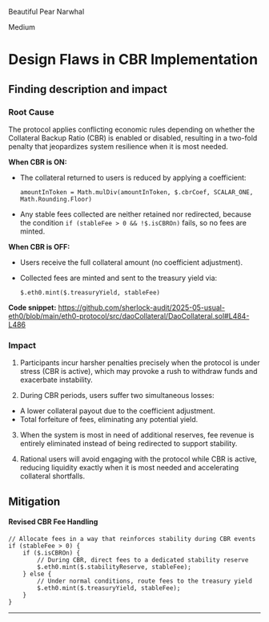 Beautiful Pear Narwhal

Medium

# Design Flaws in CBR Implementation


## Finding description and impact

### Root Cause

The protocol applies conflicting economic rules depending on whether the Collateral Backup Ratio (CBR) is enabled or disabled, resulting in a two-fold penalty that jeopardizes system resilience when it is most needed.

**When CBR is ON:**

* The collateral returned to users is reduced by applying a coefficient:

  ```solidity
  amountInToken = Math.mulDiv(amountInToken, $.cbrCoef, SCALAR_ONE, Math.Rounding.Floor)
  ```
* Any stable fees collected are neither retained nor redirected, because the condition `if (stableFee > 0 && !$.isCBROn)` fails, so no fees are minted.

**When CBR is OFF:**

* Users receive the full collateral amount (no coefficient adjustment).
* Collected fees are minted and sent to the treasury yield via:

  ```solidity
  $.eth0.mint($.treasuryYield, stableFee)
  ```

**Code snippet:**
https://github.com/sherlock-audit/2025-05-usual-eth0/blob/main/eth0-protocol/src/daoCollateral/DaoCollateral.sol#L484-L486

### Impact

1. Participants incur harsher penalties precisely when the protocol is under stress (CBR is active), which may provoke a rush to withdraw funds and exacerbate instability.

2.  During CBR periods, users suffer two simultaneous losses:

   * A lower collateral payout due to the coefficient adjustment.
   * Total forfeiture of fees, eliminating any potential yield.

3.  When the system is most in need of additional reserves, fee revenue is entirely eliminated instead of being redirected to support stability.

4.  Rational users will avoid engaging with the protocol while CBR is active, reducing liquidity exactly when it is most needed and accelerating collateral shortfalls.

## Mitigation

#### Revised CBR Fee Handling

```solidity
// Allocate fees in a way that reinforces stability during CBR events
if (stableFee > 0) {
    if ($.isCBROn) {
        // During CBR, direct fees to a dedicated stability reserve
        $.eth0.mint($.stabilityReserve, stableFee);
    } else {
        // Under normal conditions, route fees to the treasury yield
        $.eth0.mint($.treasuryYield, stableFee);
    }
}
```

---
